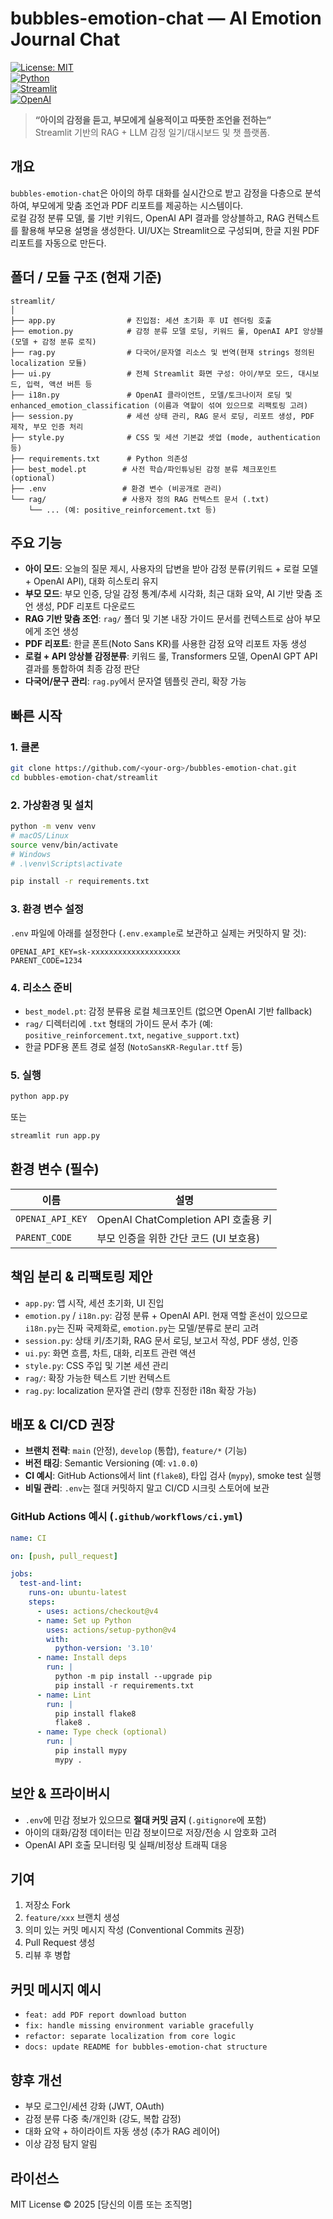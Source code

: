 # bubbles-emotion-chat — AI Emotion Journal Chat

[![License: MIT](https://img.shields.io/badge/License-MIT-blue.svg)](LICENSE)  
[![Python](https://img.shields.io/badge/python-3.9%2B-important)]()  
[![Streamlit](https://img.shields.io/badge/UI-Streamlit-orange)]()  
[![OpenAI](https://img.shields.io/badge/LLM-OpenAI-lightgrey)]()

> **“아이의 감정을 듣고, 부모에게 실용적이고 따뜻한 조언을 전하는”**  
> Streamlit 기반의 RAG + LLM 감정 일기/대시보드 및 챗 플랫폼.

## 개요
`bubbles-emotion-chat`은 아이의 하루 대화를 실시간으로 받고 감정을 다층으로 분석하여, 부모에게 맞춤 조언과 PDF 리포트를 제공하는 시스템이다.  
로컬 감정 분류 모델, 룰 기반 키워드, OpenAI API 결과를 앙상블하고, RAG 컨텍스트를 활용해 부모용 설명을 생성한다. UI/UX는 Streamlit으로 구성되며, 한글 지원 PDF 리포트를 자동으로 만든다.

## 폴더 / 모듈 구조 (현재 기준)
```
streamlit/
│
├── app.py                # 진입점: 세션 초기화 후 UI 렌더링 호출
├── emotion.py            # 감정 분류 모델 로딩, 키워드 룰, OpenAI API 앙상블 (모델 + 감정 분류 로직)
├── rag.py                # 다국어/문자열 리소스 및 번역(현재 strings 정의된 localization 모듈)
├── ui.py                 # 전체 Streamlit 화면 구성: 아이/부모 모드, 대시보드, 입력, 액션 버튼 등
├── i18n.py               # OpenAI 클라이언트, 모델/토크나이저 로딩 및 enhanced_emotion_classification (이름과 역할이 섞여 있으므로 리팩토링 고려)
├── session.py            # 세션 상태 관리, RAG 문서 로딩, 리포트 생성, PDF 제작, 부모 인증 처리
├── style.py              # CSS 및 세션 기본값 셋업 (mode, authentication 등)
├── requirements.txt      # Python 의존성
├── best_model.pt        # 사전 학습/파인튜닝된 감정 분류 체크포인트 (optional)
├── .env                 # 환경 변수 (비공개로 관리)
└── rag/                 # 사용자 정의 RAG 컨텍스트 문서 (.txt)
    └── ... (예: positive_reinforcement.txt 등)
```

## 주요 기능
- **아이 모드**: 오늘의 질문 제시, 사용자의 답변을 받아 감정 분류(키워드 + 로컬 모델 + OpenAI API), 대화 히스토리 유지  
- **부모 모드**: 부모 인증, 당일 감정 통계/추세 시각화, 최근 대화 요약, AI 기반 맞춤 조언 생성, PDF 리포트 다운로드  
- **RAG 기반 맞춤 조언**: `rag/` 폴더 및 기본 내장 가이드 문서를 컨텍스트로 삼아 부모에게 조언 생성  
- **PDF 리포트**: 한글 폰트(Noto Sans KR)를 사용한 감정 요약 리포트 자동 생성  
- **로컬 + API 앙상블 감정분류**: 키워드 룰, Transformers 모델, OpenAI GPT API 결과를 통합하여 최종 감정 판단  
- **다국어/문구 관리**: `rag.py`에서 문자열 템플릿 관리, 확장 가능  

## 빠른 시작

### 1. 클론
```bash
git clone https://github.com/<your-org>/bubbles-emotion-chat.git
cd bubbles-emotion-chat/streamlit
```

### 2. 가상환경 및 설치
```bash
python -m venv venv
# macOS/Linux
source venv/bin/activate
# Windows
# .\venv\Scripts\activate

pip install -r requirements.txt
```

### 3. 환경 변수 설정
`.env` 파일에 아래를 설정한다 (`.env.example`로 보관하고 실제는 커밋하지 말 것):
```env
OPENAI_API_KEY=sk-xxxxxxxxxxxxxxxxxxxx
PARENT_CODE=1234
```

### 4. 리소스 준비
- `best_model.pt`: 감정 분류용 로컬 체크포인트 (없으면 OpenAI 기반 fallback)  
- `rag/` 디렉터리에 `.txt` 형태의 가이드 문서 추가 (예: `positive_reinforcement.txt`, `negative_support.txt`)  
- 한글 PDF용 폰트 경로 설정 (`NotoSansKR-Regular.ttf` 등)  

### 5. 실행
```bash
python app.py
```
또는
```bash
streamlit run app.py
```

## 환경 변수 (필수)
| 이름 | 설명 |
|------|------|
| `OPENAI_API_KEY` | OpenAI ChatCompletion API 호출용 키 |
| `PARENT_CODE` | 부모 인증을 위한 간단 코드 (UI 보호용) |

## 책임 분리 & 리팩토링 제안
- `app.py`: 앱 시작, 세션 초기화, UI 진입  
- `emotion.py` / `i18n.py`: 감정 분류 + OpenAI API. 현재 역할 혼선이 있으므로 `i18n.py`는 진짜 국제화로, `emotion.py`는 모델/분류로 분리 고려  
- `session.py`: 상태 키/초기화, RAG 문서 로딩, 보고서 작성, PDF 생성, 인증  
- `ui.py`: 화면 흐름, 차트, 대화, 리포트 관련 액션  
- `style.py`: CSS 주입 및 기본 세션 관리  
- `rag/`: 확장 가능한 텍스트 기반 컨텍스트  
- `rag.py`: localization 문자열 관리 (향후 진정한 i18n 확장 가능)

## 배포 & CI/CD 권장
- **브랜치 전략**: `main` (안정), `develop` (통합), `feature/*` (기능)  
- **버전 태깅**: Semantic Versioning (예: `v1.0.0`)  
- **CI 예시**: GitHub Actions에서 lint (`flake8`), 타입 검사 (`mypy`), smoke test 실행  
- **비밀 관리**: `.env`는 절대 커밋하지 말고 CI/CD 시크릿 스토어에 보관  

### GitHub Actions 예시 (`.github/workflows/ci.yml`)
```yaml
name: CI

on: [push, pull_request]

jobs:
  test-and-lint:
    runs-on: ubuntu-latest
    steps:
      - uses: actions/checkout@v4
      - name: Set up Python
        uses: actions/setup-python@v4
        with:
          python-version: '3.10'
      - name: Install deps
        run: |
          python -m pip install --upgrade pip
          pip install -r requirements.txt
      - name: Lint
        run: |
          pip install flake8
          flake8 .
      - name: Type check (optional)
        run: |
          pip install mypy
          mypy .
```

## 보안 & 프라이버시
- `.env`에 민감 정보가 있으므로 **절대 커밋 금지** (`.gitignore`에 포함)  
- 아이의 대화/감정 데이터는 민감 정보이므로 저장/전송 시 암호화 고려  
- OpenAI API 호출 모니터링 및 실패/비정상 트래픽 대응  

## 기여
1. 저장소 Fork  
2. `feature/xxx` 브랜치 생성  
3. 의미 있는 커밋 메시지 작성 (Conventional Commits 권장)  
4. Pull Request 생성  
5. 리뷰 후 병합  

## 커밋 메시지 예시
- `feat: add PDF report download button`  
- `fix: handle missing environment variable gracefully`  
- `refactor: separate localization from core logic`  
- `docs: update README for bubbles-emotion-chat structure`  

## 향후 개선
- 부모 로그인/세션 강화 (JWT, OAuth)  
- 감정 분류 다중 축/개인화 (강도, 복합 감정)  
- 대화 요약 + 하이라이트 자동 생성 (추가 RAG 레이어)  
- 이상 감정 탐지 알림  

## 라이선스
MIT License © 2025 [당신의 이름 또는 조직명]
